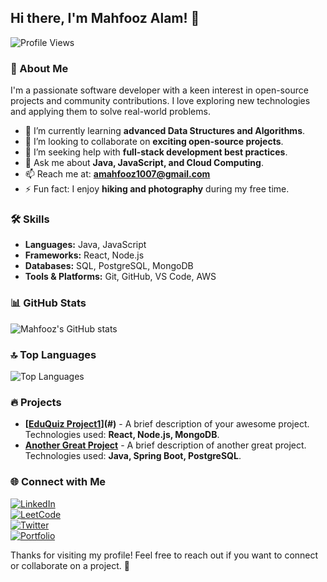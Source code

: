 ## Hi there, I'm Mahfooz Alam! 👋  

![Profile Views](https://komarev.com/ghpvc/?username=mahfoozalamcse&color=blue)

### 🚀 About Me
I'm a passionate software developer with a keen interest in open-source projects and community contributions. I love exploring new technologies and applying them to solve real-world problems. 

- 🌱 I’m currently learning **advanced Data Structures and Algorithms**.
- 👯 I’m looking to collaborate on **exciting open-source projects**.
- 🤔 I’m seeking help with **full-stack development best practices**.
- 💬 Ask me about **Java, JavaScript, and Cloud Computing**.
- 📫 Reach me at: **amahfooz1007@gmail.com**
- ⚡ Fun fact: I enjoy **hiking and photography** during my free time.

### 🛠️ Skills
- **Languages:** Java, JavaScript
- **Frameworks:** React, Node.js
- **Databases:** SQL, PostgreSQL, MongoDB
- **Tools & Platforms:** Git, GitHub, VS Code, AWS

### 📊 GitHub Stats
![Mahfooz's GitHub stats](https://github-readme-stats.vercel.app/api?username=mahfoozalamcse&show_icons=true&theme=radical)

### 🔝 Top Languages
![Top Languages](https://github-readme-stats.vercel.app/api/top-langs/?username=mahfoozalamcse&layout=compact&theme=radical)

### 🔥 Projects
- **[[EduQuiz Project1](https://github.com/mahfoozalamcse/EduQuiz)](#)** - A brief description of your awesome project. Technologies used: **React, Node.js, MongoDB**.
- **[Another Great Project](#)** - A brief description of another great project. Technologies used: **Java, Spring Boot, PostgreSQL**.

### 🌐 Connect with Me  
[![LinkedIn](https://img.shields.io/badge/LinkedIn-%230077B5.svg?style=for-the-badge&logo=linkedin&logoColor=white)](https://www.linkedin.com/in/mahfooz-alam-116b2a2b7)  
[![LeetCode](https://img.shields.io/badge/LeetCode-%23FFA116.svg?style=for-the-badge&logo=leetcode&logoColor=white)](https://leetcode.com/u/mahfoozalamcse/)  
[![Twitter](https://img.shields.io/badge/Twitter-%231DA1F2.svg?style=for-the-badge&logo=twitter&logoColor=white)](https://twitter.com/mahfoozalamcse)  
[![Portfolio](https://img.shields.io/badge/Portfolio-%23ff69b4.svg?style=for-the-badge&logo=google-chrome&logoColor=white)](https://mahfoozalamcse.com)  


Thanks for visiting my profile! Feel free to reach out if you want to connect or collaborate on a project. 🚀
